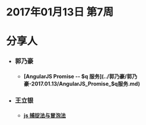 # 2017年01月13日  第7周


# 分享人

- ### 郭乃豪
    - #### [AngularJS Promise -- $q 服务](../郭乃豪/郭乃豪-2017.01.13/AngularJS_Promise_$q服务.md)
- ### 王立银
    - #### [js 捕捉法与冒泡法](../王利银/王利银-2017.01.13/js_捕捉法与冒泡法.md)
